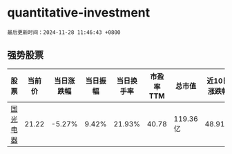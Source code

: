 # quantitative-investment

`最后更新时间：2024-11-28 11:46:43 +0800`

## 强势股票

|股票|当前价|当日涨跌幅|当日振幅|当日换手率|市盈率TTM|总市值|近10日涨跌幅|
|----|----|----|----|----|----|----|----|
|[国光电器](https://xueqiu.com/S/SZ002045)|21.22|-5.27%|9.42%|21.93%|40.78|119.36亿|48.91%|
